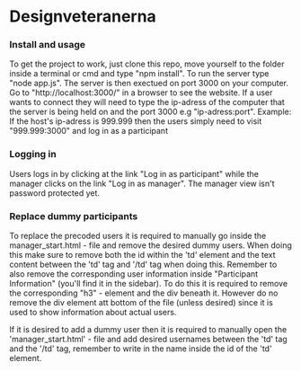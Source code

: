 # Designveteranerna

### Install and usage
To get the project to work, just clone this repo, move yourself to the folder inside a terminal or cmd and type "npm install". To run the server type "node app.js". The server is then exectued on port 3000 on your computer. Go to "http://localhost:3000/" in a browser to see the website. 
If a user wants to connect they will need to type the ip-adress of the computer that the server is being held on and the port 3000 e.g "ip-adress:port".
Example: If the host's ip-adress is 999.999 then the users simply need to visit "999.999:3000" and log in as a participant

### Logging in 
Users logs in by clicking at the link "Log in as participant" while the manager clicks on the link "Log in as manager". The manager view isn't password protected yet.

### Replace dummy participants
To replace the precoded users it is required to manually go inside the manager_start.html - file and remove the desired dummy users. When doing this make sure to remove both the id within the 'td' element and the text content between the 'td' tag and '/td' tag when doing this. Remember to also remove the corresponding user information inside "Participant Information" (you'll find it in the sidebar). To do this it is required to remove the corresponding "h3" - element and the div beneath it. However do no remove the div element att bottom of the file (unless desired) since it is used to show information about actual users.

If it is desired to add a dummy user then it is required to manually open the 'manager_start.html' - file and add desired usernames between the 'td' tag and the '/td' tag, remember to write in the name inside the id of the 'td' element.

